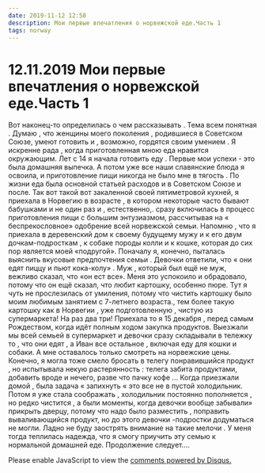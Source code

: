 ```yaml
---
date: 2019-11-12 12:58
description: Мои первые впечатления о норвежской еде.Часть 1
tags: norway
---
```

# 12.11.2019 Мои первые впечатления о норвежской еде.Часть 1

Вот наконец-то определилась о чем  рассказывать .  Тема всем понятная  . Думаю , что женщины моего  поколения , родившиеся в Советском Союзе, умеют готовить  и , возможно, гордятся своим умением . Я  искренне рада , когда приготовленная мною еда нравится окружающим. Лет с 14 я начала готовить еду . Первые мои успехи - это была домашняя выпечка. А потом уже все наши славянские блюда   я  освоила, и  приготовление пищи никогда не было мне  в тягость .  По жизни  еда была основной статьей расходов  и в Советском Союзе и после.  Так вот такой вот закаленной  своей пятиметровой кухней, я  приехала в Норвегию  в возрасте , в котором некоторые  часто бывают бабушками и не один раз и , естественно,. сразу включилась в процесс приготовления  пищи  с большим энтузиазмом, рассчитывая на « беспрекословное» одобрение  всей норвежской семьи. Напомню , что я приехала  в деревенский дом к своему будущему мужу и к его двум дочкам-подросткам , к собаке породы колли и к кошке, которая до сих пор является моей «подругой». Поначалу я, конечно, пыталась выяснить вкусовые предпочтения семьи . Девочки ответили, что « они едят пиццу и пьют кока-колу» . Муж , который был ещё не муж, вежливо сказал, что «он ест все». Меня это успокоило и обрадовало, потому что он ещё сказал, что любит картошку, особенно пюре.  Тут я чуть не прослезилась от умиления,  потому что чистить картошку было моим любимым занятием с 7-летнего возраста., тем более такую картошку как в Норвегии  , уже подготовленную , чистую из супермаркета!  На раз два три!  Приехала то я 15 декабря , перед самым Рождеством, когда  идёт полным ходом закупка продуктов. Выезжали мы всей семьей в супермаркет  и девочки сразу складывали в тележку то , что они едят , а Иван все остальное , включая  еду для кошки и собаки. А мне оставалось только  смотреть на норвежские цены. Конечно, я могла тоже смело бросать в телегу понравившийся продукт , но испытывала некую растерянность : телега забита продуктами, добавить вроде и нечего, разве что пачку кофе … Когда приезжали домой , была задача   « запихнуть « это все не в пустой холодильник. Потом я уже стала соображать ,  холодильник постоянно пополняется , но  редко чистится , а были моменты, когда девочки вообще забывали» прикрыть дверцу, потому что  надо было разместить , поправить вываливающийся продукт, но до  этого  девочки -подростки додуматься не могли.  Ладно не буду  заострять внимание на такие мелочи .  У меня тогда теплилась надежда, что я смогу приучить эту семью к нормальной  домашней еде.        Продолжение следует….


<div id="disqus_thread"></div>
<script>
    /**
    *  RECOMMENDED CONFIGURATION VARIABLES: EDIT AND UNCOMMENT THE SECTION BELOW TO INSERT DYNAMIC VALUES FROM YOUR PLATFORM OR CMS.
    *  LEARN WHY DEFINING THESE VARIABLES IS IMPORTANT: https://disqus.com/admin/universalcode/#configuration-variables    */
    /*
    var disqus_config = function () {
    this.page.url = PAGE_URL;  // Replace PAGE_URL with your page's canonical URL variable
    this.page.identifier = PAGE_IDENTIFIER; // Replace PAGE_IDENTIFIER with your page's unique identifier variable
    };
    */
    (function() { // DON'T EDIT BELOW THIS LINE
    var d = document, s = d.createElement('script');
    s.src = 'https://irina-blog-1.disqus.com/embed.js';
    s.setAttribute('data-timestamp', +new Date());
    (d.head || d.body).appendChild(s);
    })();
</script>
<noscript>Please enable JavaScript to view the <a href="https://disqus.com/?ref_noscript">comments powered by Disqus.</a></noscript>
